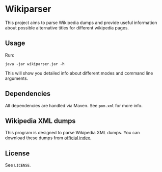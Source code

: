 # Wikiparser

This project aims to parse Wikipedia dumps and provide useful information about possible alternative titles for different wikipedia pages.

## Usage

Run:

```
java -jar wikiparser.jar -h
```

This will show you detailed info about different modes and command line arguments.

## Dependencies

All dependencies are handled via Maven. See `pom.xml` for more info.

## Wikipedia XML dumps

This program is designed to parse Wikipedia XML dumps. You can download these dumps from [official index](dumps.wikimedia.org/enwiki/latest/).

## License

See `LICENSE`.
